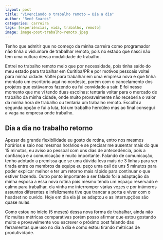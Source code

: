 ```yaml
---
layout: post
title: "Vivenciando o trabalho remoto — Dia a dia"
author: "Renê Soares"
categories: carreira
tags: [experiências, vida, trabalho, remoto]
image: image-post-trabalho-remoto.jpeg
---
```


Tenho que admitir que no começo da minha carreira como programador não tinha o vislumbre de trabalhar remoto, pois no estado que nasci não tem uma cultura dessa modalidade de trabalho.

Entrei no trabalho remoto meio que por necessidade, pois tinha saído do meu estado para trabalhar em Curitiba/PR e por motivos pessoais voltei para minha cidade. Voltei para trabalhar em uma empresa nova e que tinha montado um escritório aqui no nordeste, porém com o cancelamento dos projetos que estávamos fazendo eu fui convidado a sair. E foi nesse momento que me vi tendo duas escolhas: tentaria voltar para o mercado de trabalho da minha cidade, onde muito provavelmente não receberia o valor da minha hora de trabalho ou tentaria um trabalho remoto. Escolhi a segunda opção e fui a luta, foi um trabalho hercúleo mas ao final consegui a vaga na empresa onde trabalho.

## Dia a dia no trabalho retorno

Apesar da grande flexibilidade eu gosto de rotina, entro nos mesmos horários e saio nos mesmos horários e se precisar me ausentar mais do que 15 minutos, eu aviso ao pessoal com uns dias de antecedência, pois a confiança e a comunicação é muito importante. Falando de comunicação, tenho adotado a premissa que se uma dúvida leva mais de 3 linhas para ser tirada entre os membros da equipe eu peço uma call de uns 5 minutos para poder explicar melhor e ter um retorno mais rápido para continuar o que estiver fazendo. Outro ponto importante a ser falado foi a adaptação da minha esposa a essa nova rotina pois mesmo tendo um espaço reservado e calmo para trabalhar, ela vinha me interromper várias vezes e por inúmeros assuntos diferentes e infelizmente tive que trancar a porta e viver com o headset no ouvido. Hoje em dia ela já se adaptou e as interrupções são quase nulas.

Como estou no inicio (5 meses) dessa nova forma de trabalhar, ainda não fiz muitas métricas comparativas porém posso afirmar que estou gostando muito e provavelmente vou escrever o próximo post falando das ferramentas que uso no dia a dia e como estou tirando métricas de produtividade.